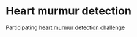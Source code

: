 # Heart murmur detection
Participating [heart murmur detection challenge](https://moody-challenge.physionet.org/)

